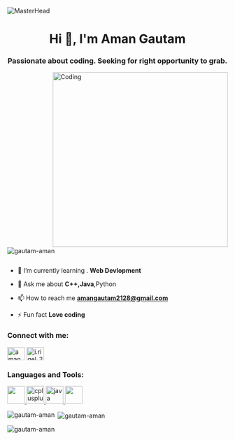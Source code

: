 ![MasterHead](https://user-images.githubusercontent.com/74038190/241765440-80728820-e06b-4f96-9c9e-9df46f0cc0a5.gif)
<h1 align="center">Hi 👋, I'm Aman Gautam</h1>
<h3 align="center">Passionate about coding. Seeking for right opportunity to grab.</h3>
<img align="right" alt="Coding" width="400" src="https://cdn.dribbble.com/users/1162077/screenshots/3848914/programmer.gif">

<p align="left"> <img src="https://komarev.com/ghpvc/?username=gautam-aman&label=Profile%20views&color=0e75b6&style=flat" alt="gautam-aman" /> </p>

<p align="left"> <a href="https://twitter.com/" target="blank"><img src="https://img.shields.io/twitter/follow/?logo=twitter&style=for-the-badge" alt="" /></a> </p>

- 🌱 I’m currently learning . **Web Devlopment**

- 💬 Ask me about **C++,Java**,Python

- 📫 How to reach me **amangautam2128@gmail.com**

- ⚡ Fun fact **Love coding**

<h3 align="left">Connect with me:</h3>
<p align="left">
<a href="https://www.linkedin.com/in/aman-gautam-43a37a297/" target="blank"><img align="center" src="https://cdn1.iconfinder.com/data/icons/logotypes/32/circle-linkedin-512.png" alt="aman gautam" height="30" width="40" /></a>
<a href="https://instagram.com/i.rigel_28" target="blank"><img align="center" src="https://image.similarpng.com/very-thumbnail/2020/06/Instagram-logo-transparent-PNG.png" alt="i.rigel_28" height="30" width="40" /></a>
</p>

<h3 align="left">Languages and Tools:</h3>
<p align="left"> <a href="https://www.cprogramming.com/" target="_blank" rel="noreferrer"> <img src="https://static.vecteezy.com/system/resources/previews/022/101/050/original/java-logo-transparent-free-png.png"  width="40" height="40"> <img src="https://i.pinimg.com/originals/6e/46/e7/6e46e7dbe2bb73dacc055e5dbd85c3ad.png" alt="cplusplus" width="40" height="40"/> </a> <a href="https://www.java.com" target="_blank" rel="noreferrer"> <img src="https://download.logo.wine/logo/C%2B%2B/C%2B%2B-Logo.wine.png" alt="java" width="40" height="40"/> <img src="https://cdn.freebiesupply.com/logos/large/2x/python-5-logo-png-transparent.png" width="40" height="40"  /> </a> </p>

<p><img align="left" src="https://github-readme-stats.vercel.app/api/top-langs?username=gautam-aman&show_icons=true&locale=en&layout=compact" alt="gautam-aman" /></p>

<p>&nbsp;<img align="center" src="https://github-readme-stats.vercel.app/api?username=gautam-aman&show_icons=true&locale=en" alt="gautam-aman" /></p>

<p><img align="center" src="https://github-readme-streak-stats.herokuapp.com/?user=gautam-aman&" alt="gautam-aman" /></p>
